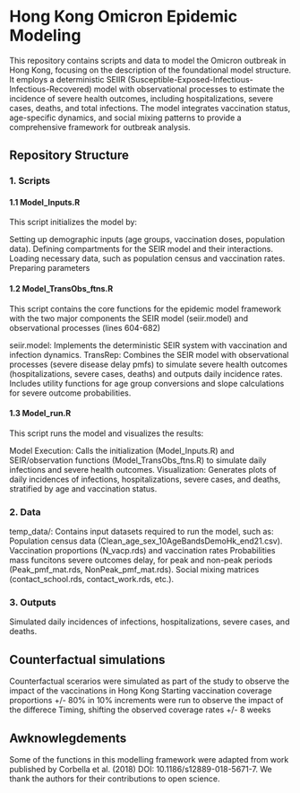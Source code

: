 # Hong Kong Omicron Epidemic Modeling 

This repository contains scripts and data to model the Omicron outbreak in Hong Kong, focusing on the description of the foundational model structure. It employs a deterministic SEIIR (Susceptible-Exposed-Infectious-Infectious-Recovered) model with observational processes to estimate the incidence of severe health outcomes, including hospitalizations, severe cases, deaths, and total infections. The model integrates vaccination status, age-specific dynamics, and social mixing patterns to provide a comprehensive framework for outbreak analysis.


## Repository Structure
### 1. Scripts
#### 1.1 Model_Inputs.R
This script initializes the model by:

Setting up demographic inputs (age groups, vaccination doses, population data).
Defining compartments for the SEIR model and their interactions.
Loading necessary data, such as population census and vaccination rates.
Preparing parameters

#### 1.2 Model_TransObs_ftns.R
This script contains the core functions for the epidemic model framework with the two major components the SEIR model (seiir.model) and observational processes (lines 604-682)

seiir.model: Implements the deterministic SEIR system with vaccination and infection dynamics.
TransRep: Combines the SEIR model with observational processes (severe disease delay pmfs) to simulate severe health outcomes (hospitalizations, severe cases, deaths) and outputs daily incidence rates.
Includes utility functions for age group conversions and slope calculations for severe outcome probabilities.

#### 1.3 Model_run.R
This script runs the model and visualizes the results:

Model Execution: Calls the initialization (Model_Inputs.R) and SEIR/observation functions (Model_TransObs_ftns.R) to simulate daily infections and severe health outcomes.
Visualization: Generates plots of daily incidences of infections, hospitalizations, severe cases, and deaths, stratified by age and vaccination status.

### 2. Data
temp_data/: Contains input datasets required to run the model, such as:
Population census data (Clean_age_sex_10AgeBandsDemoHk_end21.csv).
Vaccination proportions (N_vacp.rds) and vaccination rates
Probabilities mass funcitons severe outcomes delay, for peak and non-peak periods (Peak_pmf_mat.rds, NonPeak_pmf_mat.rds).
Social mixing matrices (contact_school.rds, contact_work.rds, etc.).

### 3. Outputs
Simulated daily incidences of infections, hospitalizations, severe cases, and deaths.

## Counterfactual simulations
Counterfactual scerarios were simulated as part of the study to observe the impact of the vaccinations in Hong Kong
Starting vaccination coverage proportions +/- 80% in 10% increments were run to observe the impact of the differece
Timing, shifting the observed coverage rates +/- 8 weeks 

## Awknowlegdements
Some of the functions in this modelling framework were adapted from work published by Corbella et al. (2018) DOI: 10.1186/s12889-018-5671-7. We thank the authors for their contributions to open science.
